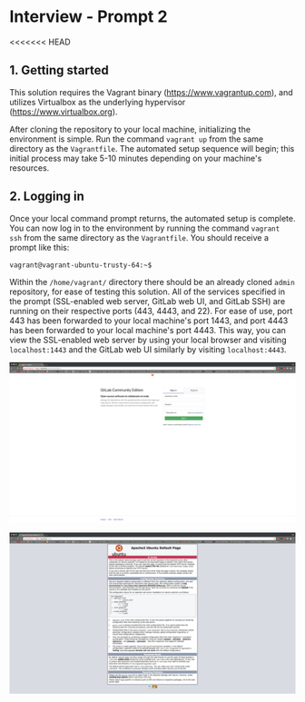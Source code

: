 # Interview - Prompt 2

<<<<<<< HEAD
## 1. Getting started

This solution requires the Vagrant binary (https://www.vagrantup.com), and utilizes Virtualbox as the underlying hypervisor (https://www.virtualbox.org).

After cloning the repository to your local machine, initializing the environment is simple. Run the command `vagrant up` from the same directory as the `Vagrantfile`. The automated setup sequence will begin; this initial process may take 5-10 minutes depending on your machine's resources.

## 2. Logging in

Once your local command prompt returns, the automated setup is complete. You can now log in to the environment by running the command `vagrant ssh` from the same directory as the `Vagrantfile`. You should receive a prompt like this:

```
vagrant@vagrant-ubuntu-trusty-64:~$
```

Within the `/home/vagrant/` directory there should be an already cloned `admin` repository, for ease of testing this solution. All of the services specified in the prompt (SSL-enabled web server, GitLab web UI, and GitLab SSH) are running on their respective ports (443, 4443, and 22). 
For ease of use, port 443 has been forwarded to your local machine's port 1443, and port 4443 has been forwarded to your local machine's port 4443. This way, you can view the SSL-enabled web server by using your local browser and visiting `localhost:1443` and the GitLab web UI similarly by visiting `localhost:4443`.

![GitLab-UI](https://github.com/abemelvin/interview/blob/master/doc/img/gitlab.png?raw=true)

![Web-UI](https://github.com/abemelvin/interview/blob/master/doc/img/web.png?raw=true)
